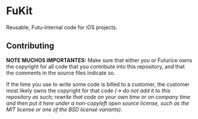 FuKit
=====

Reusable, Futu-internal code for iOS projects.


Contributing
------------

**NOTE MUCHOS IMPORTANTES:** Make sure that either you or Futurice owns the copyright for all code that you contribute into this repository, and that the comments in the source files indicate so.

If the time you use to write some code is billed to a customer, the customer most likely owns the copyright for that code _(&rarr; do not add it to this repository as such; rewrite that code on your own time or on company time and then put it here under a non-copyleft open source license, such as the MIT license or one of the BSD license variants)_.


